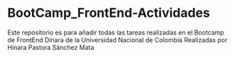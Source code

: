 # BootCamp_FrontEnd-Actividades
Este repositorio es para añadir todas las tareas realizadas en el Bootcamp de FrontEnd Dinara de la Universidad Nacional de Colombia
Realizadas por Hinara Pastora Sánchez Mata
